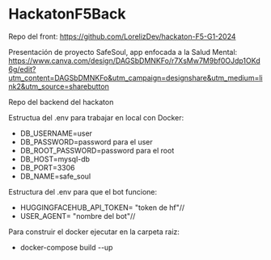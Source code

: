 # HackatonF5Back
Repo del front: https://github.com/LorelizDev/hackaton-F5-G1-2024

Presentación de proyecto SafeSoul, app enfocada a la Salud Mental:
https://www.canva.com/design/DAGSbDMNKFo/r7XsMw7M9bf0OJdp1OKd6g/edit?utm_content=DAGSbDMNKFo&utm_campaign=designshare&utm_medium=link2&utm_source=sharebutton

Repo del backend del hackaton

Estructua del .env para trabajar en local con Docker:
- DB_USERNAME=user
- DB_PASSWORD=password para el user
- DB_ROOT_PASSWORD=password para el root
- DB_HOST=mysql-db
- DB_PORT=3306
- DB_NAME=safe_soul

Estructura del .env para que el bot funcione:
- HUGGINGFACEHUB_API_TOKEN= "token de hf"//
- USER_AGENT= "nombre del bot"//

Para construir el docker ejecutar en la carpeta raiz:
- docker-compose build --up
